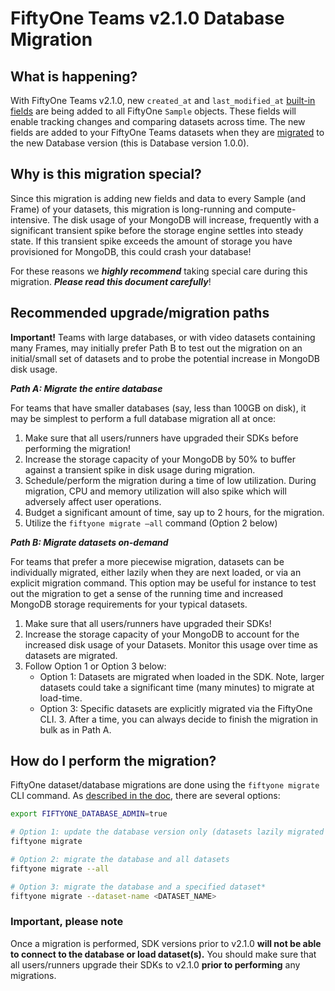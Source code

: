 # FiftyOne Teams v2.1.0 Database Migration

## What is happening?

With FiftyOne Teams v2.1.0, new `created_at` and `last_modified_at`
[built-in
fields][1]
are being added to all FiftyOne `Sample` objects. These fields will
enable tracking changes and comparing datasets across time. The new
fields are added to your FiftyOne Teams datasets when they are
[migrated][2]
to the new Database version (this is Database version 1.0.0).

[1]: https://docs.voxel51.com/user_guide/using_datasets.html#default-sample-fields
[2]: https://docs.voxel51.com/teams/migrations.html#upgrading-your-deployment

## Why is this migration special?

Since this migration is adding new fields and data to every Sample
(and Frame) of your datasets, this migration is long-running and
compute-intensive. The disk usage of your MongoDB will increase,
frequently with a significant transient spike before the storage
engine settles into steady state. If this transient spike exceeds the
amount of storage you have provisioned for MongoDB, this could crash
your database!

For these reasons we ***highly recommend*** taking special care during
this migration. ***Please read this document carefully***!

## Recommended upgrade/migration paths

**Important!** Teams with large databases, or with video datasets
  containing many Frames, may initially prefer Path B to test out the
  migration on an initial/small set of datasets and to probe the
  potential increase in MongoDB disk usage.

***Path A: Migrate the entire database***

For teams that have smaller
databases (say, less than 100GB on disk), it may be simplest to
perform a full database migration all at once:

1. Make sure that all users/runners have upgraded their SDKs before
performing the migration!
2. Increase the storage capacity of your MongoDB by 50% to buffer
against a transient spike in disk usage during migration.
3. Schedule/perform the migration during a time of low
utilization. During migration, CPU and memory utilization will also
spike which will adversely affect user operations.
4. Budget a significant amount of time, say up to 2 hours, for the migration.
5. Utilize the `fiftyone migrate –all` command (Option 2 below)

***Path B: Migrate datasets on-demand***

For teams that prefer a more piecewise migration, datasets can be individually
migrated, either
lazily when they are next loaded, or via an explicit migration
command. This option may be useful for instance to test out the
migration to get a sense of the running time and increased MongoDB
storage requirements for your typical datasets.

1. Make sure that all users/runners have upgraded their SDKs!
2. Increase the storage capacity of your MongoDB to account for the
increased disk usage of your Datasets. Monitor this usage over time as
datasets are migrated.
3. Follow Option 1 or Option 3 below:
    * Option 1: Datasets are migrated when loaded in the SDK. Note,
larger datasets could take a significant time (many minutes) to
migrate at load-time.
    * Option 3: Specific datasets are explicitly
migrated via the FiftyOne CLI.  3. After a time, you can always decide
to finish the migration in bulk as in Path A.

## How do I perform the migration?

FiftyOne dataset/database migrations are done using the `fiftyone
migrate` CLI command. As [described in the
doc](https://docs.voxel51.com/teams/migrations.html#upgrading-your-deployment),
there are several options:

```bash
export FIFTYONE_DATABASE_ADMIN=true

# Option 1: update the database version only (datasets lazily migrated on load)
fiftyone migrate

# Option 2: migrate the database and all datasets
fiftyone migrate --all

# Option 3: migrate the database and a specified dataset*
fiftyone migrate --dataset-name <DATASET_NAME>
```

### Important, please note

Once a migration is performed, SDK versions prior to v2.1.0 **will not
be able to connect to the database or load dataset(s).** You should
make sure that all users/runners upgrade their SDKs to v2.1.0 **prior
to performing** any migrations.
